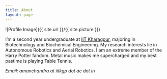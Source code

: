 ```yaml
---
title: About
layout: page
---
```

![Profile Image]({{ site.url }}/{{ site.picture }})

<p>I’m a second year undergraduate at <a href="http://www.iitkgp.ac.in" target="_blank">IIT Kharagpur</a>, majoring in Biotechnology and Biochemical Engineering. My research interests lie in Autonomous Robotics and Aerial Robotics. I am an extreme member of the Harry Potter fandom. Metal music makes me supercharged and my best pastime is playing Table Tennis.

<p><i>Email: amanchandra at iitkgp dot ac dot in</i>
